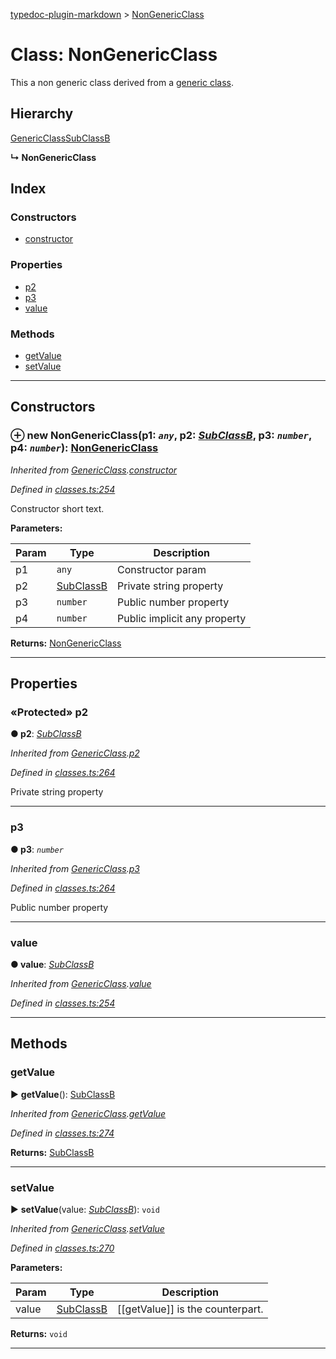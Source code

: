 [typedoc-plugin-markdown](../README.md) > [NonGenericClass](../classes/nongenericclass.md)



# Class: NonGenericClass


This a non generic class derived from a [generic class](genericclass.md).

## Hierarchy


 [GenericClass](genericclass.md)[SubClassB](subclassb.md)

**↳ NonGenericClass**







## Index

### Constructors

* [constructor](nongenericclass.md#markdown-header-constructor)


### Properties

* [p2](nongenericclass.md#markdown-header-protected-p2)
* [p3](nongenericclass.md#markdown-header-p3)
* [value](nongenericclass.md#markdown-header-value)


### Methods

* [getValue](nongenericclass.md#markdown-header-getvalue)
* [setValue](nongenericclass.md#markdown-header-setvalue)



---
## Constructors



### ⊕ **new NonGenericClass**(p1: *`any`*, p2: *[SubClassB](subclassb.md)*, p3: *`number`*, p4: *`number`*): [NonGenericClass](nongenericclass.md)



*Inherited from [GenericClass](genericclass.md).[constructor](genericclass.md#markdown-header-constructor)*

*Defined in [classes.ts:254](https://bitbucket.org/owner/repository_name/src/master/src/classes.ts?fileviewer&amp;#x3D;file-view-default#classes.ts-254)*



Constructor short text.


**Parameters:**

| Param | Type | Description |
| ------ | ------ | ------ |
| p1 | `any`   |  Constructor param |
| p2 | [SubClassB](subclassb.md)   |  Private string property |
| p3 | `number`   |  Public number property |
| p4 | `number`   |  Public implicit any property |





**Returns:** [NonGenericClass](nongenericclass.md)

---


## Properties


### «Protected» p2

**●  p2**:  *[SubClassB](subclassb.md)* 

*Inherited from [GenericClass](genericclass.md).[p2](genericclass.md#markdown-header-protected-p2)*

*Defined in [classes.ts:264](https://bitbucket.org/owner/repository_name/src/master/src/classes.ts?fileviewer&amp;#x3D;file-view-default#classes.ts-264)*



Private string property




___



###  p3

**●  p3**:  *`number`* 

*Inherited from [GenericClass](genericclass.md).[p3](genericclass.md#markdown-header-p3)*

*Defined in [classes.ts:264](https://bitbucket.org/owner/repository_name/src/master/src/classes.ts?fileviewer&amp;#x3D;file-view-default#classes.ts-264)*



Public number property




___



###  value

**●  value**:  *[SubClassB](subclassb.md)* 

*Inherited from [GenericClass](genericclass.md).[value](genericclass.md#markdown-header-value)*

*Defined in [classes.ts:254](https://bitbucket.org/owner/repository_name/src/master/src/classes.ts?fileviewer&amp;#x3D;file-view-default#classes.ts-254)*





___


## Methods


###  getValue

► **getValue**(): [SubClassB](subclassb.md)




*Inherited from [GenericClass](genericclass.md).[getValue](genericclass.md#markdown-header-getvalue)*

*Defined in [classes.ts:274](https://bitbucket.org/owner/repository_name/src/master/src/classes.ts?fileviewer&amp;#x3D;file-view-default#classes.ts-274)*





**Returns:** [SubClassB](subclassb.md)





___



###  setValue

► **setValue**(value: *[SubClassB](subclassb.md)*): `void`




*Inherited from [GenericClass](genericclass.md).[setValue](genericclass.md#markdown-header-setvalue)*

*Defined in [classes.ts:270](https://bitbucket.org/owner/repository_name/src/master/src/classes.ts?fileviewer&amp;#x3D;file-view-default#classes.ts-270)*




**Parameters:**

| Param | Type | Description |
| ------ | ------ | ------ |
| value | [SubClassB](subclassb.md)   |  [[getValue]] is the counterpart. |





**Returns:** `void`





___


